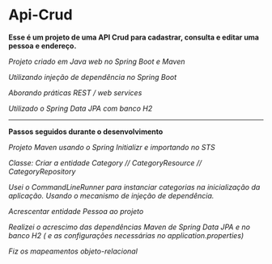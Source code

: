 # Api-Crud

**Esse é um projeto de uma API Crud para cadastrar, consulta e editar uma pessoa e endereço.**

*Projeto criado em Java web no Spring Boot e Maven*

*Utilizando injeção de dependência no Spring Boot*

*Aborando práticas  REST / web services*

*Utilizado o Spring Data JPA com banco H2*
________________________________________________________________

**Passos seguidos durante o desenvolvimento**

*Projeto Maven usando o Spring Initializr e importando no STS*

*Classe: Criar a entidade Category // CategoryResource // CategoryRepository*

*Usei o CommandLineRunner para instanciar categorias na inicialização da aplicação. Usando o mecanismo de injeção de dependência.*

*Acrescentar entidade Pessoa ao projeto*

*Realizei o acrescimo das dependências Maven de Spring Data JPA e no banco H2 ( e as configurações necessárias no application.properties)*

*Fiz os mapeamentos objeto-relacional*



